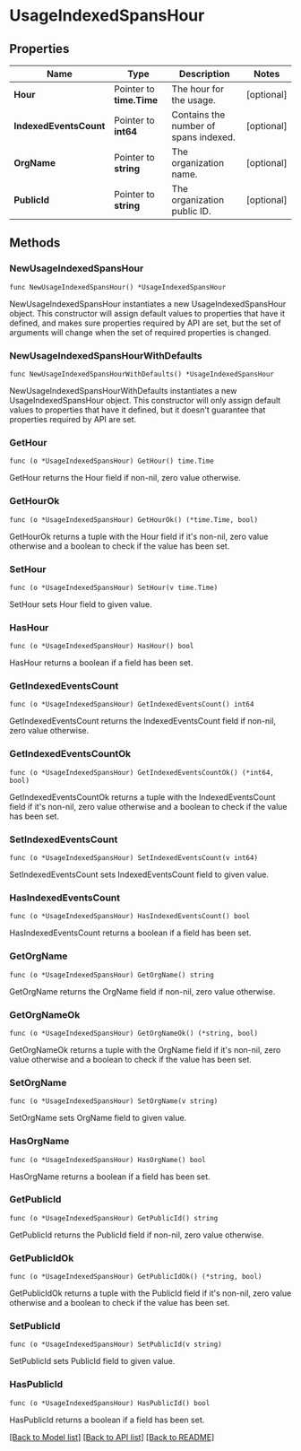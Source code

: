 # UsageIndexedSpansHour

## Properties

| Name                   | Type                     | Description                           | Notes      |
| ---------------------- | ------------------------ | ------------------------------------- | ---------- |
| **Hour**               | Pointer to **time.Time** | The hour for the usage.               | [optional] |
| **IndexedEventsCount** | Pointer to **int64**     | Contains the number of spans indexed. | [optional] |
| **OrgName**            | Pointer to **string**    | The organization name.                | [optional] |
| **PublicId**           | Pointer to **string**    | The organization public ID.           | [optional] |

## Methods

### NewUsageIndexedSpansHour

`func NewUsageIndexedSpansHour() *UsageIndexedSpansHour`

NewUsageIndexedSpansHour instantiates a new UsageIndexedSpansHour object.
This constructor will assign default values to properties that have it defined,
and makes sure properties required by API are set, but the set of arguments
will change when the set of required properties is changed.

### NewUsageIndexedSpansHourWithDefaults

`func NewUsageIndexedSpansHourWithDefaults() *UsageIndexedSpansHour`

NewUsageIndexedSpansHourWithDefaults instantiates a new UsageIndexedSpansHour object.
This constructor will only assign default values to properties that have it defined,
but it doesn't guarantee that properties required by API are set.

### GetHour

`func (o *UsageIndexedSpansHour) GetHour() time.Time`

GetHour returns the Hour field if non-nil, zero value otherwise.

### GetHourOk

`func (o *UsageIndexedSpansHour) GetHourOk() (*time.Time, bool)`

GetHourOk returns a tuple with the Hour field if it's non-nil, zero value otherwise
and a boolean to check if the value has been set.

### SetHour

`func (o *UsageIndexedSpansHour) SetHour(v time.Time)`

SetHour sets Hour field to given value.

### HasHour

`func (o *UsageIndexedSpansHour) HasHour() bool`

HasHour returns a boolean if a field has been set.

### GetIndexedEventsCount

`func (o *UsageIndexedSpansHour) GetIndexedEventsCount() int64`

GetIndexedEventsCount returns the IndexedEventsCount field if non-nil, zero value otherwise.

### GetIndexedEventsCountOk

`func (o *UsageIndexedSpansHour) GetIndexedEventsCountOk() (*int64, bool)`

GetIndexedEventsCountOk returns a tuple with the IndexedEventsCount field if it's non-nil, zero value otherwise
and a boolean to check if the value has been set.

### SetIndexedEventsCount

`func (o *UsageIndexedSpansHour) SetIndexedEventsCount(v int64)`

SetIndexedEventsCount sets IndexedEventsCount field to given value.

### HasIndexedEventsCount

`func (o *UsageIndexedSpansHour) HasIndexedEventsCount() bool`

HasIndexedEventsCount returns a boolean if a field has been set.

### GetOrgName

`func (o *UsageIndexedSpansHour) GetOrgName() string`

GetOrgName returns the OrgName field if non-nil, zero value otherwise.

### GetOrgNameOk

`func (o *UsageIndexedSpansHour) GetOrgNameOk() (*string, bool)`

GetOrgNameOk returns a tuple with the OrgName field if it's non-nil, zero value otherwise
and a boolean to check if the value has been set.

### SetOrgName

`func (o *UsageIndexedSpansHour) SetOrgName(v string)`

SetOrgName sets OrgName field to given value.

### HasOrgName

`func (o *UsageIndexedSpansHour) HasOrgName() bool`

HasOrgName returns a boolean if a field has been set.

### GetPublicId

`func (o *UsageIndexedSpansHour) GetPublicId() string`

GetPublicId returns the PublicId field if non-nil, zero value otherwise.

### GetPublicIdOk

`func (o *UsageIndexedSpansHour) GetPublicIdOk() (*string, bool)`

GetPublicIdOk returns a tuple with the PublicId field if it's non-nil, zero value otherwise
and a boolean to check if the value has been set.

### SetPublicId

`func (o *UsageIndexedSpansHour) SetPublicId(v string)`

SetPublicId sets PublicId field to given value.

### HasPublicId

`func (o *UsageIndexedSpansHour) HasPublicId() bool`

HasPublicId returns a boolean if a field has been set.

[[Back to Model list]](../README.md#documentation-for-models) [[Back to API list]](../README.md#documentation-for-api-endpoints) [[Back to README]](../README.md)
